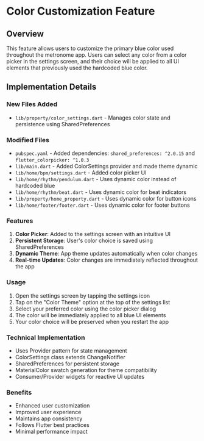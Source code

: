 # Color Customization Feature

## Overview
This feature allows users to customize the primary blue color used throughout the metronome app. Users can select any color from a color picker in the settings screen, and their choice will be applied to all UI elements that previously used the hardcoded blue color.

## Implementation Details

### New Files Added
- `lib/property/color_settings.dart` - Manages color state and persistence using SharedPreferences

### Modified Files
- `pubspec.yaml` - Added dependencies: `shared_preferences: ^2.0.15` and `flutter_colorpicker: ^1.0.3`
- `lib/main.dart` - Added ColorSettings provider and made theme dynamic
- `lib/home/bpm/settings.dart` - Added color picker UI
- `lib/home/rhythm/pendulum.dart` - Uses dynamic color instead of hardcoded blue
- `lib/home/rhythm/beat.dart` - Uses dynamic color for beat indicators
- `lib/property/home_property.dart` - Uses dynamic color for button icons
- `lib/home/footer/footer.dart` - Uses dynamic color for footer buttons

### Features
1. **Color Picker**: Added to the settings screen with an intuitive UI
2. **Persistent Storage**: User's color choice is saved using SharedPreferences
3. **Dynamic Theme**: App theme updates automatically when color changes
4. **Real-time Updates**: Color changes are immediately reflected throughout the app

### Usage
1. Open the settings screen by tapping the settings icon
2. Tap on the "Color Theme" option at the top of the settings list
3. Select your preferred color using the color picker dialog
4. The color will be immediately applied to all blue UI elements
5. Your color choice will be preserved when you restart the app

### Technical Implementation
- Uses Provider pattern for state management
- ColorSettings class extends ChangeNotifier
- SharedPreferences for persistent storage
- MaterialColor swatch generation for theme compatibility
- Consumer/Provider widgets for reactive UI updates

### Benefits
- Enhanced user customization
- Improved user experience
- Maintains app consistency
- Follows Flutter best practices
- Minimal performance impact